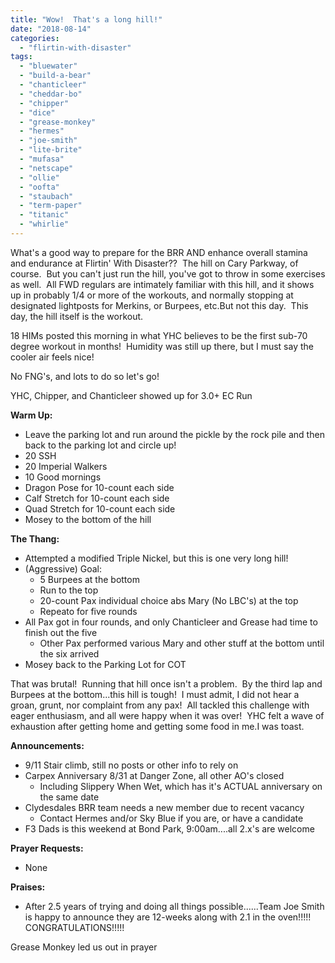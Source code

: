 ```yaml
---
title: "Wow!  That's a long hill!"
date: "2018-08-14"
categories: 
  - "flirtin-with-disaster"
tags: 
  - "bluewater"
  - "build-a-bear"
  - "chanticleer"
  - "cheddar-bo"
  - "chipper"
  - "dice"
  - "grease-monkey"
  - "hermes"
  - "joe-smith"
  - "lite-brite"
  - "mufasa"
  - "netscape"
  - "ollie"
  - "oofta"
  - "staubach"
  - "term-paper"
  - "titanic"
  - "whirlie"
---
```


What's a good way to prepare for the BRR AND enhance overall stamina and endurance at Flirtin' With Disaster??  The hill on Cary Parkway, of course.  But you can't just run the hill, you've got to throw in some exercises as well.  All FWD regulars are intimately familiar with this hill, and it shows up in probably 1/4 or more of the workouts, and normally stopping at designated lightposts for Merkins, or Burpees, etc.But not this day.  This day, the hill itself is the workout.

18 HIMs posted this morning in what YHC believes to be the first sub-70 degree workout in months!  Humidity was still up there, but I must say the cooler air feels nice!

No FNG's, and lots to do so let's go!

YHC, Chipper, and Chanticleer showed up for 3.0+ EC Run

**Warm Up:**

- Leave the parking lot and run around the pickle by the rock pile and then back to the parking lot and circle up!
- 20 SSH
- 20 Imperial Walkers
- 10 Good mornings
- Dragon Pose for 10-count each side
- Calf Stretch for 10-count each side
- Quad Stretch for 10-count each side
- Mosey to the bottom of the hill

**The Thang:**

- Attempted a modified Triple Nickel, but this is one very long hill!
- (Aggressive) Goal:
    - 5 Burpees at the bottom
    - Run to the top
    - 20-count Pax individual choice abs Mary (No LBC's) at the top
    - Repeato for five rounds
- All Pax got in four rounds, and only Chanticleer and Grease had time to finish out the five
    - Other Pax performed various Mary and other stuff at the bottom until the six arrived
- Mosey back to the Parking Lot for COT

That was brutal!  Running that hill once isn't a problem.  By the third lap and Burpees at the bottom...this hill is tough!  I must admit, I did not hear a groan, grunt, nor complaint from any pax!  All tackled this challenge with eager enthusiasm, and all were happy when it was over!  YHC felt a wave of exhaustion after getting home and getting some food in me.I was toast.

**Announcements:**

- 9/11 Stair climb, still no posts or other info to rely on
- Carpex Anniversary 8/31 at Danger Zone, all other AO's closed
    - Including Slippery When Wet, which has it's ACTUAL anniversary on the same date
- Clydesdales BRR team needs a new member due to recent vacancy
    - Contact Hermes and/or Sky Blue if you are, or have a candidate
- F3 Dads is this weekend at Bond Park, 9:00am....all 2.x's are welcome

**Prayer Requests:**

- None

**Praises:**

- After 2.5 years of trying and doing all things possible......Team Joe Smith is happy to announce they are 12-weeks along with 2.1 in the oven!!!!!  CONGRATULATIONS!!!!!

Grease Monkey led us out in prayer

